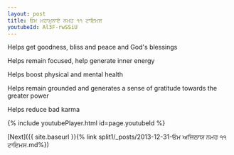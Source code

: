 ```yaml
---
layout: post
title: ਓਮ ਮਹਾਮੁਨਾਏ ਨਮਹ ੧੧ ਟਾਇਮਸ
youtubeId: Al3F-rwSSiU
---
```

 
 
Helps get goodness, bliss and peace and God's blessings
 
Helps remain focused, help generate inner energy 
 
Helps boost physical and mental health 
 
Helps remain grounded and generates a sense of gratitude towards the greater power 
 
Helps reduce bad karma
 
 
 
 


{% include youtubePlayer.html id=page.youtubeId %}
 
[Next]({{ site.baseurl }}{% link  split1/_posts/2013-12-31-ਓਮ ਅਜਿਠਾਯ ਨਮਹ ੧੧ ਟਾਇਮਸ.md%})
 
